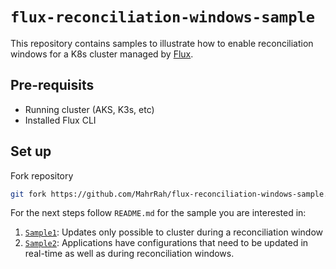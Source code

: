 # `flux-reconciliation-windows-sample`

This repository contains samples to illustrate how to enable reconciliation windows for a K8s cluster managed by [Flux](https://fluxcd.io/).

## Pre-requisits

- Running cluster (AKS, K3s, etc)
- Installed Flux CLI

## Set up

Fork repository

```sh
git fork https://github.com/MahrRah/flux-reconciliation-windows-sample.git
```

For the next steps follow `README.md` for the sample you are interested in:

1. [`Sample1`](Sample1/README.md): Updates only possible to cluster during a reconciliation window
2. [`Sample2`](Sample2/README.md): Applications have configurations that need to be updated in real-time as well as during reconciliation windows.
